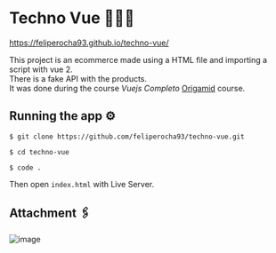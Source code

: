 # Techno Vue 👨🏻‍💻
https://feliperocha93.github.io/techno-vue/

This project is an ecommerce made using a HTML file and importing a script with vue 2.  
There is a fake API with the products.  
It was done during the course *Vuejs Completo* [Origamid](https://origamid.com.br/]) course.
    
## Running the app ⚙️
```
$ git clone https://github.com/feliperocha93/techno-vue.git

$ cd techno-vue

$ code .
```
Then open `index.html` with Live Server.

## Attachment 🖇

![image](https://user-images.githubusercontent.com/42521544/211174912-6c89ba57-18a8-404d-b28d-2ad4f487310c.png)

